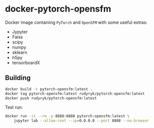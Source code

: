 docker-pytorch-opensfm
======================

Docker image containing `PyTorch` and `OpenSFM` with some useful extras:

- Jypyter
- Faiss
- scipy
- numpy
- sklearn
- h5py
- tensorboardX

## Building

```bash
docker build -t pytorch-opensfm:latest .
docker tag pytorch-opensfm:latest rudyryk/pytorch-opensfm:latest
docker push rudyryk/pytorch-opensfm:latest
```

Test run:

```bash
docker run -it --rm -p 8888:8888 pytorch-opensfm:latest \
    jupyter lab --allow-root --ip=0.0.0.0 --port 8888 --no-browser
```
